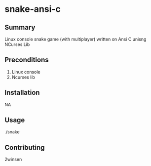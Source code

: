 # snake-ansi-c

## Summary
Linux console snake game (with multiplayer) written on Ansi C unisng NCurses Lib

## Preconditions
1. Linux console
2. Ncurses lib

## Installation
NA

## Usage
./snake

## Contributing
2winsen
